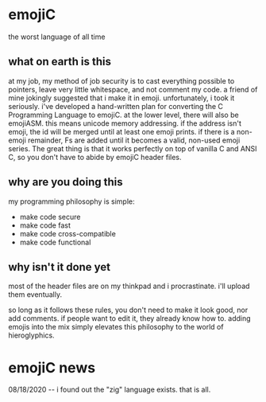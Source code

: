 # emojiC
the worst language of all time

## what on earth is this
at my job, my method of job security is to cast everything possible to pointers, leave very little whitespace, and not comment my code. a friend of mine jokingly suggested that i make it in emoji. unfortunately, i took it seriously.
i've developed a hand-written plan for converting the C Programming Language to emojiC. at the lower level, there will also be emojiASM. this means unicode memory addressing. if the address isn't emoji, the id will be merged until at least one emoji prints. if there is a non-emoji remainder, Fs are added until it becomes a valid, non-used emoji series. The great thing is that it works perfectly on top of vanilla C and ANSI C, so you don't have to abide by emojiC header files.

## why are you doing this
my programming philosophy is simple:
* make code secure
* make code fast
* make code cross-compatible
* make code functional

## why isn't it done yet
most of the header files are on my thinkpad and i procrastinate. i'll upload them eventually.

so long as it follows these rules, you don't need to make it look good, nor add comments. if people want to edit it, they already know how to.
adding emojis into the mix simply elevates this philosophy to the world of hieroglyphics.

# emojiC news
08/18/2020 -- i found out the "zig" language exists. that is all.
